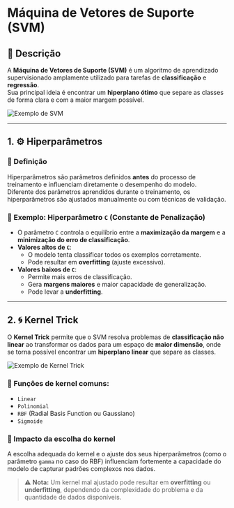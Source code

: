 # Máquina de Vetores de Suporte (SVM)

## 📌 Descrição

A **Máquina de Vetores de Suporte (SVM)** é um algoritmo de aprendizado supervisionado amplamente utilizado para tarefas de **classificação** e **regressão**.  
Sua principal ideia é encontrar um **hiperplano ótimo** que separe as classes de forma clara e com a maior margem possível.

![Exemplo de SVM](https://iacomcafe.com.br/wp-content/uploads/2024/09/support-vector-machine-1.png)

---

## 1. ⚙️ Hiperparâmetros

### 🔹 Definição

Hiperparâmetros são parâmetros definidos **antes** do processo de treinamento e influenciam diretamente o desempenho do modelo.  
Diferente dos parâmetros aprendidos durante o treinamento, os hiperparâmetros são ajustados manualmente ou com técnicas de validação.

### 🔸 Exemplo: Hiperparâmetro `C` (Constante de Penalização)

- O parâmetro `C` controla o equilíbrio entre a **maximização da margem** e a **minimização do erro de classificação**.
- **Valores altos de `C`**:
  - O modelo tenta classificar todos os exemplos corretamente.
  - Pode resultar em **overfitting** (ajuste excessivo).
- **Valores baixos de `C`**:
  - Permite mais erros de classificação.
  - Gera **margens maiores** e maior capacidade de generalização.
  - Pode levar a **underfitting**.

---

## 2. 🌀 Kernel Trick

O **Kernel Trick** permite que o SVM resolva problemas de **classificação não linear** ao transformar os dados para um espaço de **maior dimensão**, onde se torna possível encontrar um **hiperplano linear** que separe as classes.

![Exemplo de Kernel Trick](https://miro.medium.com/v2/resize:fit:838/1*gXvhD4IomaC9Jb37tzDUVg.png)

### 🔧 Funções de kernel comuns:

- `Linear`
- `Polinomial`
- `RBF` (Radial Basis Function ou Gaussiano)
- `Sigmoide`

### 🎯 Impacto da escolha do kernel

A escolha adequada do kernel e o ajuste dos seus hiperparâmetros (como o parâmetro `gamma` no caso do RBF) influenciam fortemente a capacidade do modelo de capturar padrões complexos nos dados.

> ⚠️ **Nota:** Um kernel mal ajustado pode resultar em **overfitting** ou **underfitting**, dependendo da complexidade do problema e da quantidade de dados disponíveis.
